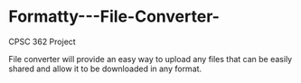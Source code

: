 # Formatty---File-Converter-
CPSC 362 Project

File converter will provide an easy way to upload any files that can be easily shared and allow it
to be downloaded in any format.
